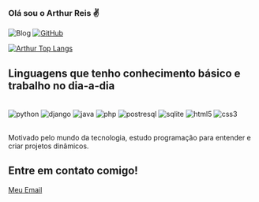 ### Olá sou o Arthur Reis ✌️

![Blog](https://img.shields.io/badge/Windows-0078D6?style=for-the-badge&logo=windows&logoColor=white)
[![GitHub](https://img.shields.io/badge/GitHub-100000?style=for-the-badge&logo=github&logoColor=blue)](https://github.com/ArthurOReis)

[![Arthur Top Langs](https://github-readme-stats.vercel.app/api/top-langs/?username=ArthurOReis&layout=compact)](https://github.com/anuraghazra/github-readme-stats)

## Linguagens que tenho conhecimento básico e trabalho no dia-a-dia

<div style="display: inline_block"><br/>
    <img align="center" alt="python" src="https://img.shields.io/badge/Python-14354C?style=for-the-badge&logo=python&logoColor=white"/>
    <img align="center" alt="django" src="https://img.shields.io/badge/Django-092E20?style=for-the-badge&logo=django&logoColor=white"/>
    <img align="center" alt="java" src="https://img.shields.io/badge/Java-ED8B00?style=for-the-badge&logo=java&logoColor=white"/>
    <img align="center" alt="php" src="https://img.shields.io/badge/PHP-777BB4?style=for-the-badge&logo=php&logoColor=white"/>
    <img align="center" alt="postresql" src="https://img.shields.io/badge/PostgreSQL-316192?style=for-the-badge&logo=postgresql&logoColor=white"/>
    <img align="center" alt="sqlite" src=https://img.shields.io/badge/SQLite-07405E?style=for-the-badge&logo=sqlite&logoColor=white/>
    <img align="center" alt="html5" src="https://img.shields.io/badge/HTML-239120?style=for-the-badge&logo=html5&logoColor=white"/>
    <img align="center" alt="css3" src="https://img.shields.io/badge/CSS-239120?&style=for-the-badge&logo=css3&logoColor=white"/>
</div><br/>

Motivado pelo mundo da tecnologia, estudo programação para entender e criar projetos dinâmicos.

## Entre em contato comigo!

[Meu Email](arthuroreis2005@gmail.com)
